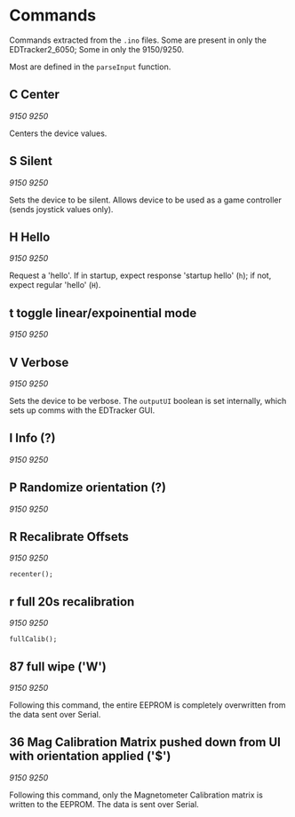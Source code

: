 # Commands

Commands extracted from the `.ino` files.
Some are present in only the EDTracker2_6050; Some in only the 9150/9250.

Most are defined in the `parseInput` function.

##     C    Center
_9150_
_9250_

Centers the device values.

##     S    Silent
_9150_
_9250_

Sets the device to be silent.
Allows device  to be used as a game controller (sends joystick values only).
##     H	Hello
_9150_
_9250_

Request a 'hello'. If in startup, expect response 'startup hello' (`h`); if not, expect regular 'hello' (`H`).

##     t      toggle linear/expoinential mode
_9150_
_9250_

##     V    Verbose
_9150_
_9250_

Sets the device to be verbose.
The `outputUI` boolean is set internally, which sets up comms with the EDTracker GUI.
##     I    Info (?)
_9150_
_9250_

##     P    Randomize orientation (?)
_9150_
_9250_


##     R Recalibrate Offsets
_9150_
_9250_

    recenter();

##     r full 20s recalibration
_9150_
_9250_

    fullCalib();

##     87 full wipe ('W')
_9150_
_9250_

Following this command, the entire EEPROM is completely overwritten from the data sent over Serial.

##     36 Mag Calibration Matrix pushed down from UI with orientation applied ('$')
_9150_
_9250_

Following this command, only the Magnetometer Calibration matrix is written to the EEPROM.
The data is sent over Serial.
